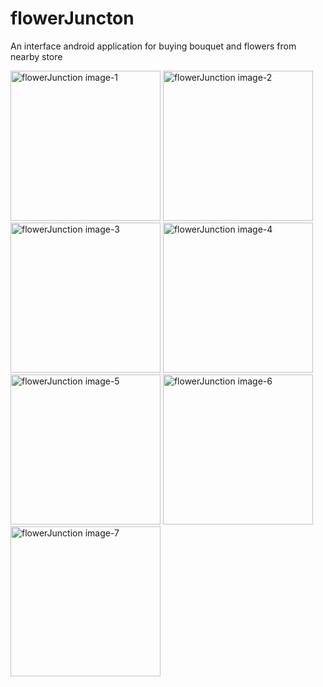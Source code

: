 # flowerJuncton
An interface android application for buying bouquet and flowers from nearby store


<img src="https://user-images.githubusercontent.com/57410861/156421420-6e963c6a-5510-42fd-9d7c-2950a519a347.jpg" alt="flowerJunction image-1" width="240"/>
<img src="https://user-images.githubusercontent.com/57410861/156421439-2d742b47-17ff-49a4-a736-ec7997d2b5d6.jpg" alt="flowerJunction image-2" width="240"/>
<img src="https://user-images.githubusercontent.com/57410861/156421478-a49fb1c7-fbbe-471f-9c5c-0105ad64a86a.jpg" alt="flowerJunction image-3" width="240"/>
<img src="https://user-images.githubusercontent.com/57410861/156421506-09fa9e41-9110-4a71-aa45-39d1beaf60fe.jpg" alt="flowerJunction image-4" width="240"/>
<img src="https://user-images.githubusercontent.com/57410861/156421518-81226473-ad7a-4f97-8877-84178470471f.jpg" alt="flowerJunction image-5" width="240"/>
<img src="https://user-images.githubusercontent.com/57410861/156421530-5ff6c017-ae75-4ebe-9d3b-5d1fd85f30f5.jpg" alt="flowerJunction image-6" width="240"/>
<img src="https://user-images.githubusercontent.com/57410861/156421547-a1f1695b-4046-4c08-bca6-3e47d7f7ba37.jpg" alt="flowerJunction image-7" width="240"/>

